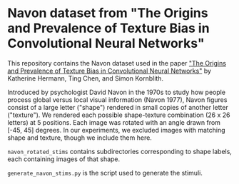 # Navon dataset from "The Origins and Prevalence of Texture Bias in Convolutional Neural Networks"
	
This repository contains the Navon dataset used in the paper ["The Origins and Prevalence of Texture Bias in Convolutional Neural Networks"](https://arxiv.org/abs/1911.09071) by Katherine Hermann, Ting Chen, and Simon Kornblith. 
	
Introduced by psychologist David Navon in the 1970s to study how people process global versus local visual information (Navon 1977), Navon figures consist of a large letter ("shape") rendered in small copies of another letter ("texture"). We rendered each possible shape-texture combination (26 x 26 letters) at 5 positions. Each image was rotated with an angle drawn from [-45, 45] degrees. In our experiments, we excluded images with matching shape and texture, though we include them here.
	
`navon_rotated_stims` contains subdirectories corresponding to shape labels, each containing images of that shape.
	
`generate_navon_stims.py` is the script used to generate the stimuli.
